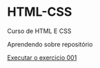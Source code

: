 # HTML-CSS
 Curso de HTML E CSS 

Aprendendo sobre repositório 

<a href="https://enrico-avilla.github.io/Estudo-Curso"> Executar o exercicio 001</a>